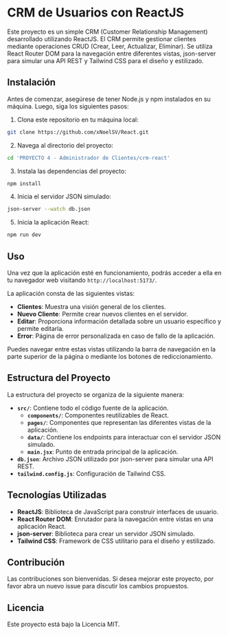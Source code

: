 # CRM de Usuarios con ReactJS

Este proyecto es un simple CRM (Customer Relationship Management) desarrollado utilizando ReactJS. El CRM permite gestionar clientes mediante operaciones CRUD (Crear, Leer, Actualizar, Eliminar). Se utiliza React Router DOM para la navegación entre diferentes vistas, json-server para simular una API REST y Tailwind CSS para el diseño y estilizado.

## Instalación

Antes de comenzar, asegúrese de tener Node.js y npm instalados en su máquina. Luego, siga los siguientes pasos:

1. Clona este repositorio en tu máquina local:

```bash
git clone https://github.com/xNoelSV/React.git
```

2. Navega al directorio del proyecto:

```bash
cd 'PROYECTO 4 - Administrador de Clientes/crm-react'
```

3. Instala las dependencias del proyecto:

```bash
npm install
```

4. Inicia el servidor JSON simulado:

```bash
json-server --watch db.json
```

5. Inicia la aplicación React:

```bash
npm run dev
```

## Uso

Una vez que la aplicación esté en funcionamiento, podrás acceder a ella en tu navegador web visitando `http://localhost:5173/`.

La aplicación consta de las siguientes vistas:

- **Clientes**: Muestra una visión general de los clientes.
- **Nuevo Cliente**: Permite crear nuevos clientes en el servidor.
- **Editar**: Proporciona información detallada sobre un usuario específico y permite editarla.
- **Error**: Página de error personalizada en caso de fallo de la aplicación.

Puedes navegar entre estas vistas utilizando la barra de navegación en la parte superior de la página o mediante los botones de rediccionamiento.

## Estructura del Proyecto

La estructura del proyecto se organiza de la siguiente manera:

- **`src/`**: Contiene todo el código fuente de la aplicación.
  - **`components/`**: Componentes reutilizables de React.
  - **`pages/`**: Componentes que representan las diferentes vistas de la aplicación.
  - **`data/`**: Contiene los endpoints para interactuar con el servidor JSON simulado.
  - **`main.jsx`**: Punto de entrada principal de la aplicación.
- **`db.json`**: Archivo JSON utilizado por json-server para simular una API REST.
- **`tailwind.config.js`**: Configuración de Tailwind CSS.

## Tecnologías Utilizadas

- **ReactJS**: Biblioteca de JavaScript para construir interfaces de usuario.
- **React Router DOM**: Enrutador para la navegación entre vistas en una aplicación React.
- **json-server**: Biblioteca para crear un servidor JSON simulado.
- **Tailwind CSS**: Framework de CSS utilitario para el diseño y estilizado.

## Contribución

Las contribuciones son bienvenidas. Si desea mejorar este proyecto, por favor abra un nuevo issue para discutir los cambios propuestos.

## Licencia

Este proyecto está bajo la Licencia MIT.
